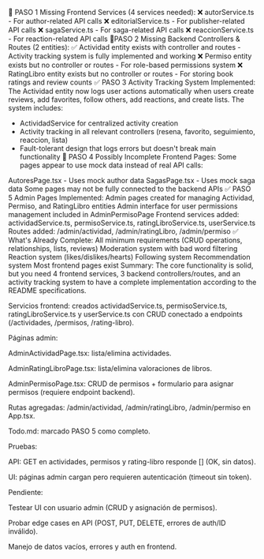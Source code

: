 🔴 PASO 1 Missing Frontend Services (4 services needed):
❌ autorService.ts - For author-related API calls
❌ editorialService.ts - For publisher-related API calls
❌ sagaService.ts - For saga-related API calls
❌ reaccionService.ts - For reaction-related API calls
🔴PASO 2 Missing Backend Controllers & Routes (2 entities):
✅ Actividad entity exists with controller and routes - Activity tracking system is fully implemented and working
❌ Permiso entity exists but no controller or routes - For role-based permissions system
❌ RatingLibro entity exists but no controller or routes - For storing book ratings and review counts
✅ PASO 3 Activity Tracking System Implemented:
The Actividad entity now logs user actions automatically when users create reviews, add favorites, follow others, add reactions, and create lists. The system includes:
- ActividadService for centralized activity creation
- Activity tracking in all relevant controllers (resena, favorito, seguimiento, reaccion, lista)
- Fault-tolerant design that logs errors but doesn't break main functionality
🔴 PASO 4 Possibly Incomplete Frontend Pages:
Some pages appear to use mock data instead of real API calls:

AutoresPage.tsx - Uses mock author data
SagasPage.tsx - Uses mock saga data
Some pages may not be fully connected to the backend APIs
✅ PASO 5 Admin Pages Implemented:
Admin pages created for managing Actividad, Permiso, and RatingLibro entities
Admin interface for user permissions management included in AdminPermisoPage
Frontend services added: actividadService.ts, permisoService.ts, ratingLibroService.ts, userService.ts
Routes added: /admin/actividad, /admin/ratingLibro, /admin/permiso
✅ What's Already Complete:
All minimum requirements (CRUD operations, relationships, lists, reviews)
Moderation system with bad word filtering
Reaction system (likes/dislikes/hearts)
Following system
Recommendation system
Most frontend pages exist
Summary: The core functionality is solid, but you need 4 frontend services, 3 backend controllers/routes, and an activity tracking system to have a complete implementation according to the README specifications.



Servicios frontend: creados actividadService.ts, permisoService.ts, ratingLibroService.ts y userService.ts con CRUD conectado a endpoints (/actividades, /permisos, /rating-libro).

Páginas admin:

AdminActividadPage.tsx: lista/elimina actividades.

AdminRatingLibroPage.tsx: lista/elimina valoraciones de libros.

AdminPermisoPage.tsx: CRUD de permisos + formulario para asignar permisos (requiere endpoint backend).

Rutas agregadas: /admin/actividad, /admin/ratingLibro, /admin/permiso en App.tsx.

Todo.md: marcado PASO 5 como completo.

Pruebas:

API: GET en actividades, permisos y rating-libro responde [] (OK, sin datos).

UI: páginas admin cargan pero requieren autenticación (timeout sin token).

Pendiente:

Testear UI con usuario admin (CRUD y asignación de permisos).

Probar edge cases en API (POST, PUT, DELETE, errores de auth/ID inválido).

Manejo de datos vacíos, errores y auth en frontend.